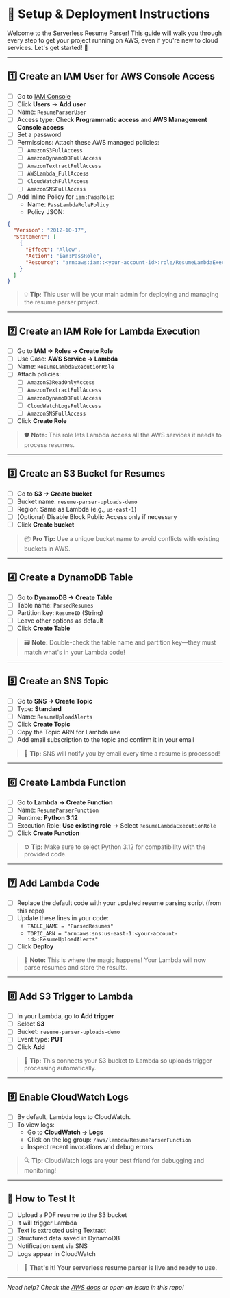 # 🚀 Setup & Deployment Instructions 

Welcome to the Serverless Resume Parser! This guide will walk you through every step to get your project running on AWS, even if you're new to cloud services. Let's get started! 🎉

---

## 1️⃣ Create an IAM User for AWS Console Access

- [ ] Go to [IAM Console](https://console.aws.amazon.com/iam/)
- [ ] Click **Users** → **Add user**
- [ ] Name: `ResumeParserUser`
- [ ] Access type: Check **Programmatic access** and **AWS Management Console access**
- [ ] Set a password
- [ ] Permissions: Attach these AWS managed policies:
  - [ ] `AmazonS3FullAccess`
  - [ ] `AmazonDynamoDBFullAccess`
  - [ ] `AmazonTextractFullAccess`
  - [ ] `AWSLambda_FullAccess`
  - [ ] `CloudWatchFullAccess`
  - [ ] `AmazonSNSFullAccess`
- [ ] Add Inline Policy for `iam:PassRole`:
  - Name: `PassLambdaRolePolicy`
  - Policy JSON:
```json
{
  "Version": "2012-10-17",
  "Statement": [
    {
      "Effect": "Allow",
      "Action": "iam:PassRole",
      "Resource": "arn:aws:iam::<your-account-id>:role/ResumeLambdaExecutionRole"
    }
  ]
}
```

> 💡 **Tip:** This user will be your main admin for deploying and managing the resume parser project.

---

## 2️⃣ Create an IAM Role for Lambda Execution

- [ ] Go to **IAM → Roles → Create Role**
- [ ] Use Case: **AWS Service → Lambda**
- [ ] Name: `ResumeLambdaExecutionRole`
- [ ] Attach policies:
  - [ ] `AmazonS3ReadOnlyAccess`
  - [ ] `AmazonTextractFullAccess`
  - [ ] `AmazonDynamoDBFullAccess`
  - [ ] `CloudWatchLogsFullAccess`
  - [ ] `AmazonSNSFullAccess`
- [ ] Click **Create Role**

> 🛡️ **Note:** This role lets Lambda access all the AWS services it needs to process resumes.

---

## 3️⃣ Create an S3 Bucket for Resumes

- [ ] Go to **S3 → Create bucket**
- [ ] Bucket name: `resume-parser-uploads-demo`
- [ ] Region: Same as Lambda (e.g., `us-east-1`)
- [ ] (Optional) Disable Block Public Access only if necessary
- [ ] Click **Create bucket**

> 📦 **Pro Tip:** Use a unique bucket name to avoid conflicts with existing buckets in AWS.

---

## 4️⃣ Create a DynamoDB Table

- [ ] Go to **DynamoDB → Create Table**
- [ ] Table name: `ParsedResumes`
- [ ] Partition key: `ResumeID` (String)
- [ ] Leave other options as default
- [ ] Click **Create Table**

> 🗃️ **Note:** Double-check the table name and partition key—they must match what's in your Lambda code!

---

## 5️⃣ Create an SNS Topic

- [ ] Go to **SNS → Create Topic**
- [ ] Type: **Standard**
- [ ] Name: `ResumeUploadAlerts`
- [ ] Click **Create Topic**
- [ ] Copy the Topic ARN for Lambda use
- [ ] Add email subscription to the topic and confirm it in your email

> 📢 **Tip:** SNS will notify you by email every time a resume is processed!

---

## 6️⃣ Create Lambda Function

- [ ] Go to **Lambda → Create Function**
- [ ] Name: `ResumeParserFunction`
- [ ] Runtime: **Python 3.12**
- [ ] Execution Role: **Use existing role** → Select `ResumeLambdaExecutionRole`
- [ ] Click **Create Function**

> ⚙️ **Tip:** Make sure to select Python 3.12 for compatibility with the provided code.

---

## 7️⃣ Add Lambda Code

- [ ] Replace the default code with your updated resume parsing script (from this repo)
- [ ] Update these lines in your code:
  - `TABLE_NAME = "ParsedResumes"`
  - `TOPIC_ARN = "arn:aws:sns:us-east-1:<your-account-id>:ResumeUploadAlerts"`
- [ ] Click **Deploy**

> 🧠 **Note:** This is where the magic happens! Your Lambda will now parse resumes and store the results.

---

## 8️⃣ Add S3 Trigger to Lambda

- [ ] In your Lambda, go to **Add trigger**
- [ ] Select **S3**
- [ ] Bucket: `resume-parser-uploads-demo`
- [ ] Event type: **PUT**
- [ ] Click **Add**

> 🔁 **Tip:** This connects your S3 bucket to Lambda so uploads trigger processing automatically.

---

## 9️⃣ Enable CloudWatch Logs

- [ ] By default, Lambda logs to CloudWatch.
- [ ] To view logs:
  - Go to **CloudWatch → Logs**
  - Click on the log group: `/aws/lambda/ResumeParserFunction`
  - Inspect recent invocations and debug errors

> 🔍 **Tip:** CloudWatch logs are your best friend for debugging and monitoring!

---

## 🧪 How to Test It

- [ ] Upload a PDF resume to the S3 bucket
- [ ] It will trigger Lambda
- [ ] Text is extracted using Textract
- [ ] Structured data saved in DynamoDB
- [ ] Notification sent via SNS
- [ ] Logs appear in CloudWatch

> 🎉 **That's it! Your serverless resume parser is live and ready to use.**

---

*Need help? Check the [AWS docs](https://docs.aws.amazon.com/) or open an issue in this repo!* 
